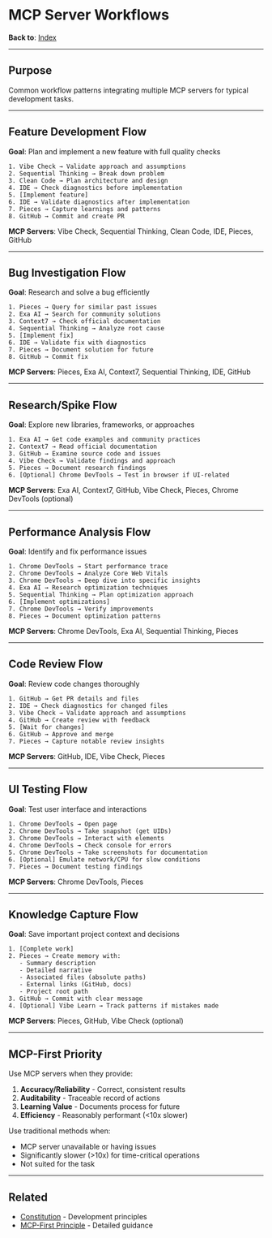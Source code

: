 # MCP Server Workflows

**Back to**: [Index](../../CLAUDE.md)

---

## Purpose

Common workflow patterns integrating multiple MCP servers for typical development tasks.

---

## Feature Development Flow

**Goal**: Plan and implement a new feature with full quality checks

```
1. Vibe Check → Validate approach and assumptions
2. Sequential Thinking → Break down problem
3. Clean Code → Plan architecture and design
4. IDE → Check diagnostics before implementation
5. [Implement feature]
6. IDE → Validate diagnostics after implementation
7. Pieces → Capture learnings and patterns
8. GitHub → Commit and create PR
```

**MCP Servers**: Vibe Check, Sequential Thinking, Clean Code, IDE, Pieces, GitHub

---

## Bug Investigation Flow

**Goal**: Research and solve a bug efficiently

```
1. Pieces → Query for similar past issues
2. Exa AI → Search for community solutions
3. Context7 → Check official documentation
4. Sequential Thinking → Analyze root cause
5. [Implement fix]
6. IDE → Validate fix with diagnostics
7. Pieces → Document solution for future
8. GitHub → Commit fix
```

**MCP Servers**: Pieces, Exa AI, Context7, Sequential Thinking, IDE, GitHub

---

## Research/Spike Flow

**Goal**: Explore new libraries, frameworks, or approaches

```
1. Exa AI → Get code examples and community practices
2. Context7 → Read official documentation
3. GitHub → Examine source code and issues
4. Vibe Check → Validate findings and approach
5. Pieces → Document research findings
6. [Optional] Chrome DevTools → Test in browser if UI-related
```

**MCP Servers**: Exa AI, Context7, GitHub, Vibe Check, Pieces, Chrome DevTools (optional)

---

## Performance Analysis Flow

**Goal**: Identify and fix performance issues

```
1. Chrome DevTools → Start performance trace
2. Chrome DevTools → Analyze Core Web Vitals
3. Chrome DevTools → Deep dive into specific insights
4. Exa AI → Research optimization techniques
5. Sequential Thinking → Plan optimization approach
6. [Implement optimizations]
7. Chrome DevTools → Verify improvements
8. Pieces → Document optimization patterns
```

**MCP Servers**: Chrome DevTools, Exa AI, Sequential Thinking, Pieces

---

## Code Review Flow

**Goal**: Review code changes thoroughly

```
1. GitHub → Get PR details and files
2. IDE → Check diagnostics for changed files
3. Vibe Check → Validate approach and assumptions
4. GitHub → Create review with feedback
5. [Wait for changes]
6. GitHub → Approve and merge
7. Pieces → Capture notable review insights
```

**MCP Servers**: GitHub, IDE, Vibe Check, Pieces

---

## UI Testing Flow

**Goal**: Test user interface and interactions

```
1. Chrome DevTools → Open page
2. Chrome DevTools → Take snapshot (get UIDs)
3. Chrome DevTools → Interact with elements
4. Chrome DevTools → Check console for errors
5. Chrome DevTools → Take screenshots for documentation
6. [Optional] Emulate network/CPU for slow conditions
7. Pieces → Document testing findings
```

**MCP Servers**: Chrome DevTools, Pieces

---

## Knowledge Capture Flow

**Goal**: Save important project context and decisions

```
1. [Complete work]
2. Pieces → Create memory with:
   - Summary description
   - Detailed narrative
   - Associated files (absolute paths)
   - External links (GitHub, docs)
   - Project root path
3. GitHub → Commit with clear message
4. [Optional] Vibe Learn → Track patterns if mistakes made
```

**MCP Servers**: Pieces, GitHub, Vibe Check (optional)

---

## MCP-First Priority

Use MCP servers when they provide:
1. **Accuracy/Reliability** - Correct, consistent results
2. **Auditability** - Traceable record of actions
3. **Learning Value** - Documents process for future
4. **Efficiency** - Reasonably performant (<10x slower)

Use traditional methods when:
- MCP server unavailable or having issues
- Significantly slower (>10x) for time-critical operations
- Not suited for the task

---

## Related

- [Constitution](../memory/constitution.md) - Development principles
- [MCP-First Principle](../memory/principles/01-mcp-first.md) - Detailed guidance
